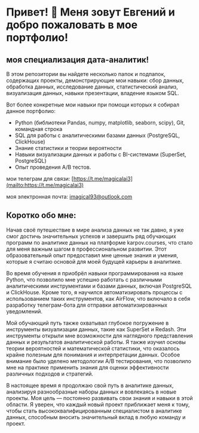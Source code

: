 Привет! 👋 Меня зовут Евгений и добро пожаловать в мое портфолио!
========================

моя специализация дата-аналитик!
--------------------------

В этом репозитории вы найдете несколько папок и подпапок, содержащих проекты, демонстрирующие мои навыки: сбор данных, обработка данных, исследование данных, статистический анализ, визуализация данных, навыки презентации, владение языком SQL.

Вот более конкретные мои навыки при помощи которых я собирал данное портфолио:
* Python (библиотеки Pandas, numpy, matplotlib, seaborn, scipy), Git, командная строка
* SQL для работы с аналитическими базами данных (PostgreSQL, ClickHouse)
* Знание статистики и теории вероятности
* Навыки визуализации данных и работы с BI-системами (SuperSet, PostgreSQL)
* Опыт проведения A/B тестов.

мои телеграм для связи: [https://t.me/magicalai3](mailto:https://t.me/magicalai3)

моя электронная почта: imagical93@outlook.com


Коротко обо мне:
--------------------------

Начав своё путешествие в мире анализа данных не так давно, я уже смог достичь значительных успехов и завершить ряд обучающих программ по аналитике данных на платформе karpov.courses, что стало для меня важным шагом в профессиональном развитии. Этот образовательный опыт предоставил мне ценные знания и умения, которые я считаю основой для моей будущей карьеры в аналитике.

Во время обучения я приобрёл навыки программирования на языке Python, что позволило мне успешно работать с различными аналитическими инструментами и базами данных, включая PostgreSQL и ClickHouse. Кроме того, я научился автоматизировать процессы с использованием таких инструментов, как AirFlow, что включало в себя разработку телеграм-бота для отправки автоматизированных уведомлений.

Мой обучающий путь также охватывал глубокое погружение в инструменты визуализации данных, такие как SuperSet и Redash. Эти инструменты открыли мне возможности для наглядного представления данных и результатов аналитической работы. Я также изучил основы теории вероятностей и математической статистики, что оказалось крайне полезным для понимания и интерпретации данных. Особое внимание было уделено методологии A/B тестирования, что позволило мне на практике применить знания для оценки эффективности различных подходов и стратегий.

В настоящее время я продолжаю свой путь в аналитике данных, анализируя разнообразные наборы данных и вовлекаясь в новые проекты. Моя цель — постоянно развивать свои знания и навыки в этой области. Я уверен, что каждый новый проект приближает меня к тому, чтобы стать высококвалифицированным специалистом в аналитике данных, способным вносить значительный вклад в любую команду и проект.